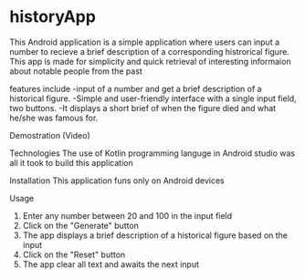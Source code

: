 # historyApp
This Android application is a simple application where users can input a number to recieve a brief description of a corresponding histrorical figure.
This app is made for simplicity and quick retrieval of interesting informaion about notable people from the past

features include
-input of a number and get a brief description of a historical figure.
-Simple and user-friendly interface with a single input field, two buttons.
-It displays a short brief of when the figure died and what he/she was famous for.

Demostration
(Video)

Technologies
The use of Kotlin programming languge in Android studio was all it took to build this application

Installation
This application funs only on Android devices

Usage 
1. Enter any number between 20 and 100 in the input field
2. Click on the "Generate" button
3. The app displays a brief description of a historical figure based on the input
4. Click on the "Reset" button
5. The app clear all text and awaits the next input
